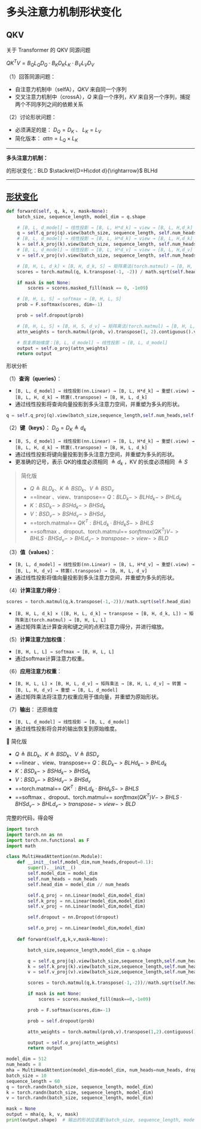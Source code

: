 # 多头注意力机制形状变化

## QKV

关于 Transformer 的 QKV 同源问题

$QK^TV = B_QL_QD_Q \cdot B_KD_KL_K \cdot B_VL_VD_V$

（1）回答同源问题：

- 自注意力机制中（selfA），$QKV$ 来自同一个序列
- 交叉注意力机制中（crossA），$Q$ 来自一个序列，$KV$ 来自另一个序列，捕捉两个不同序列之间的依赖关系

（2）讨论形状问题：

- 必须满足的是： $D_Q = D_K$ 、 $L_K = L_V$
- 简化版本： $attn = L_Q \times L_K$

---

**多头注意力机制：**

的形状变化：BLD  $\stackrel{D=H\cdot d}{\rightarrow}$  BLHd 

---

## [**形状变化**](#forward) 

```python
def forward(self, q, k, v, mask=None):
    batch_size, sequence_length, model_dim = q.shape

    # [B, L, d_model] → 线性投影 → [B, L, H*d_k] → view → [B, L, H,d_k] → transpose  → [B, H, L, d_k]
    q = self.q_proj(q).view(batch_size, sequence_length, self.num_heads, self.head_dim).transpose(1, 2)
    # [B, L, d_model] → 线性投影 → [B, L, H*d_k] → view → [B, L, H,d_k] → transpose  → [B, H, L, d_k]
    k = self.k_proj(k).view(batch_size, sequence_length, self.num_heads, self.head_dim).transpose(1, 2)
    # [B, L, d_model] → 线性投影 → [B, L, H*d_v] → view → [B, L, H,d_v] → transpose  → [B, H, L, d_v]
    v = self.v_proj(v).view(batch_size, sequence_length, self.num_heads, self.head_dim).transpose(1, 2)

    # [B, H, L, d_k] × [B, H, d_k, S] → 矩阵乘法(torch.matmul) → [B, H, L, S]
    scores = torch.matmul(q, k.transpose(-1, -2)) / math.sqrt(self.head_dim)

    if mask is not None:
        scores = scores.masked_fill(mask == 0, -1e09)

    # [B, H, L, S] → softmax → [B, H, L, S]
    prob = F.softmax(scores, dim=-1)

    prob = self.dropout(prob)

    # [B, H, L, S] × [B, H, S, d_v] → 矩阵乘法(torch.matmul) → [B, H, L, d_v] → 转置(.transpose) → [B, L, H, d_v] → 重塑(.view) → [B, L, d_model]
    attn_weights = torch.matmul(prob, v).transpose(1, 2).contiguous().view(batch_size, sequence_length, model_dim)

    # 恢复原始维度：[B, L, d_model] → 线性投影 → [B, L, d_model]
    output = self.o_proj(attn_weights)
    return output
```

<a name="forward">形状分析 </a> 

（1）**查询（queries）**：

- `[B, L, d_model] → 线性投影(nn.Linear) → [B, L, H*d_k] → 重塑(.view) → [B, L, H, d_k] → 转置(.transpose) → [B, H, L, d_k]`
- 通过线性投影将查询向量投影到多头注意力空间，并重塑为多头的形状。

```python
q = self.q_proj(q).view(batch_size,sequence_length,self.num_heads,self.head_dim).transpose(1,2)
```



（2）**键（keys）**：  $D_Q = D_K \triangleq d_k$    

- `[B, S, d_model] → 线性投影(nn.Linear) → [B, L, H*d_k] → 重塑(.view) → [B, L, H, d_k] → 转置(.transpose) → [B, H, L, d_k]`
- 通过线性投影将键向量投影到多头注意力空间，并重塑为多头的形状。
- 更准确的记号，表示 QK的维度必须相同 $\triangleq d_k$ ，KV 的长度必须相同 $\triangleq S$

> 简化版
>
> -  $Q \triangleq BLD_k、  K \triangleq BSD_k 、V \triangleq BSD_v$ 
> - ==linear 、view、transpose==  $Q：BLD_k -> BLHd_k -> BHLd_k$ 
> - $K：BSD_k -> BSHd_k -> BHSd_k$ 
> - $V：BSD_v -> BSHd_v -> BHSd_v$
> -  ==torch.matmal==  $QK^T: BHLd_k \cdot BHd_kS -> BHLS$
> -  ==softmax 、dropout、torch.matmul== $sonftmax(QK^T)V ->BHLS \cdot BHSd_v -> BHLd_v -> transpose -> view -> BLD$  

（3）**值（values）**：

- `[B, L, d_model] → 线性投影(nn.Linear) → [B, L, H*d_v] → 重塑(.view) → [B, L, H, d_v] → 转置(.transpose) → [B, H, L, d_v]`
- 通过线性投影将值向量投影到多头注意力空间，并重塑为多头的形状。

（4）**计算注意力得分**：

```python
scores = torch.matmul(q,k.transpose(-1,-2))//math.sqrt(self.head_dim)
```

- `[B, H, L, d_k] × ([B, H, L, d_k] → transpose → [B, H, d_k, L]) → 矩阵乘法(torch.matmul) → [B, H, L, L]`  
- 通过矩阵乘法计算查询和键之间的点积注意力得分，并进行缩放。

（5）**计算注意力加权值**：

- `[B, H, L, L] → softmax → [B, H, L, L]`
- 通过softmax计算注意力权重。

（6）**应用注意力权重**：

- `[B, H, L, L] × [B, H, L, d_v] → 矩阵乘法 → [B, H, L, d_v] → 转置 → [B, L, H, d_v] → 重塑 → [B, L, d_model]`
- 通过矩阵乘法将注意力权重应用于值向量，并重塑为原始形状。

（7）**输出**： 还原维度



- `[B, L, d_model] → 线性投影 → [B, L, d_model]`
- 通过线性投影将合并的输出恢复到原始维度。

📢 简化版

-  $Q \triangleq BLD_k、  K \triangleq BSD_k 、V \triangleq BSD_v$ 
- ==linear 、view、transpose==  $Q：BLD_k -> BLHd_k -> BHLd_k$ 
- $K：BSD_k -> BSHd_k -> BHSd_k$ 
- $V：BSD_v -> BSHd_v -> BHSd_v$
-  ==torch.matmal==  $QK^T: BHLd_k \cdot BHd_kS -> BHLS$
-  ==softmax 、dropout、torch.matmul== $sonftmax(QK^T)V ->BHLS \cdot BHSd_v -> BHLd_v -> transpose -> view -> BLD$  

完整的代码，得会呀

```python
import torch
import torch.nn as nn
import torch.nn.functional as F
import math

class MultiHeadAttention(nn.Module):
    def __init__(self,model_dim,num_heads,dropout=0.1):
        super().__init__()
        self.model_dim = model_dim
        self.num_heads = num_heads
        self.head_dim = model_dim // num_heads

        self.q_proj = nn.Linear(model_dim,model_dim)
        self.k_proj = nn.Linear(model_dim,model_dim)
        self.v_proj = nn.Linear(model_dim,model_dim)

        self.dropout = nn.Dropout(dropout)

        self.o_proj = nn.Linear(model_dim,model_dim)
    
    def forward(self,q,k,v,mask=None):

        batch_size,sequence_length,model_dim = q.shape

        q = self.q_proj(q).view(batch_size,sequence_length,self.num_heads,self.head_dim).transpose(1,2)
        k = self.k_proj(k).view(batch_size,sequence_length,self.num_heads,self.head_dim).transpose(1,2)
        v = self.v_proj(v).view(batch_size,sequence_length,self.num_heads,self.head_dim).transpose(1,2)

        scores = torch.matmul(q,k.transpose(-1,-2))//math.sqrt(self.head_dim)

        if mask is not None:
            scores = scores.masked_fill(mask==0,-1e09)

        prob = F.softmax(scores,dim=-1)

        prob = self.dropout(prob)

        attn_weights = torch.matmul(prob,v).transpose(1,2).contiguous().view(batch_size,sequence_length,model_dim)

        output = self.o_proj(attn_weights)
        return output

model_dim = 512 
num_heads = 8
mha = MultiHeadAttention(model_dim=model_dim, num_heads=num_heads, dropout=0.1)
batch_size = 10
sequence_length = 60
q = torch.randn(batch_size, sequence_length, model_dim)
k = torch.randn(batch_size, sequence_length, model_dim)
v = torch.randn(batch_size, sequence_length, model_dim)

mask = None
output = mha(q, k, v, mask)
print(output.shape)  # 输出的形状应该是(batch_size, sequence_length, model_dim)
```

